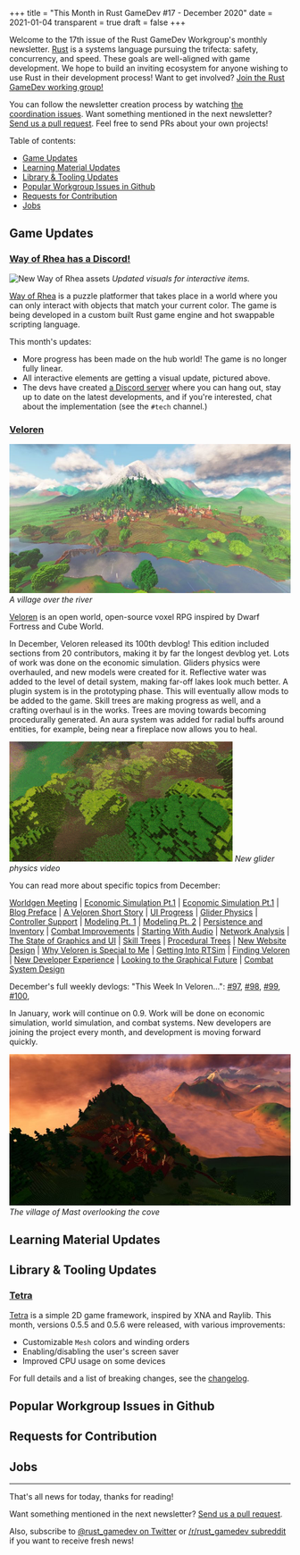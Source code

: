 +++
title = "This Month in Rust GameDev #17 - December 2020"
date = 2021-01-04
transparent = true
draft = false
+++

<!-- Check the post with markdownlint-->

Welcome to the 17th issue of the Rust GameDev Workgroup's
monthly newsletter.
[Rust] is a systems language pursuing the trifecta:
safety, concurrency, and speed.
These goals are well-aligned with game development.
We hope to build an inviting ecosystem for anyone wishing
to use Rust in their development process!
Want to get involved? [Join the Rust GameDev working group!][join]

You can follow the newsletter creation process
by watching [the coordination issues][coordination].
Want something mentioned in the next newsletter?
[Send us a pull request][pr].
Feel free to send PRs about your own projects!

[rust]: https://rust-lang.org
[join]: https://github.com/rust-gamedev/wg#join-the-fun
[pr]: https://github.com/rust-gamedev/rust-gamedev.github.io
[coordination]: https://github.com/rust-gamedev/rust-gamedev.github.io/issues?q=label%3Acoordination
[rust]: https://rust-lang.org
[join]: https://github.com/rust-gamedev/wg#join-the-fun

Table of contents:

- [Game Updates](#game-updates)
- [Learning Material Updates](#learning-material-updates)
- [Library & Tooling Updates](#library-tooling-updates)
- [Popular Workgroup Issues in Github](#popular-workgroup-issues-in-github)
- [Requests for Contribution](#requests-for-contribution)
- [Jobs](#jobs)

<!--
Ideal section structure is:

```
### [Title]

![image/GIF description](image link)
_image caption_

A paragraph or two with a summary and [useful links].

_Discussions:
[/r/rust](https://reddit.com/r/rust/todo),
[twitter](https://twitter.com/todo/status/123456)_

[Title]: https://first.link
[useful links]: https://other.link
```

If needed, a section can be split into subsections with a "------" delimiter.
-->

## Game Updates

### [Way of Rhea has a Discord!][wor-discord]

![New Way of Rhea assets](way-of-rhea.gif)
_Updated visuals for interactive items._

[Way of Rhea][wor-website] is a puzzle platformer that takes place in a world
where you can only interact with objects that match your current color. The game
is being developed in a custom built Rust game engine and hot swappable
scripting language.

This month's updates:

- More progress has been made on the hub world! The game is no longer fully
  linear.
- All interactive elements are getting a visual update, pictured above.
- The devs have created [a Discord server][wor-discord] where you can hang out,
  stay up to date on the latest developments, and if you're interested, chat
  about the implementation (see the `#tech` channel.)

[wor-discord]: https://discord.gg/JGeVt5XwPP
[wor-website]: https://anthropicstudios.com/way-of-rhea

### [Veloren][veloren]

![Landscape](veloren1.jpg)
_A village over the river_

[Veloren][veloren] is an open world, open-source voxel RPG inspired by Dwarf
Fortress and Cube World.

In December, Veloren released its 100th devblog! This edition included sections
from 20 contributors, making it by far the longest devblog yet. Lots of work was
done on the economic simulation. Gliders physics were overhauled, and new models
were created for it. Reflective water was added to the level of detail system,
making far-off lakes look much better. A plugin system is in the prototyping
phase. This will eventually allow mods to be added to the game. Skill trees are
making progress as well, and a crafting overhaul is in the works. Trees are
moving towards becoming procedurally generated. An aura system was added for
radial buffs around entities, for example, being near a fireplace now allows you
to heal.

[![Youtube preview img](veloren-glider.gif)][veloren-0.8-gameplay]
_New glider physics video_

You can read more about specific topics from December:

[Worldgen Meeting](https://veloren.net/devblog-97#worldgen-meeting-by-zesterer) |
[Economic Simulation Pt.1](https://veloren.net/devblog-98#economic-simulation-update-by-christof) |
[Economic Simulation Pt.1](https://veloren.net/devblog-99#economic-simulation-by-christof) |
[Blog Preface](https://veloren.net/devblog-100#preface-by-angelonfira) |
[A Veloren Short Story](https://veloren.net/devblog-100#a-veloren-short-story-by-zesterer) |
[UI Progress](https://veloren.net/devblog-100#ui-progress-by-pfau) |
[Glider Physics](https://veloren.net/devblog-100#glider-physics-by-slipped) |
[Controller Support](https://veloren.net/devblog-100#mckol-s-veloren-journey) |
[Modeling Pt. 1](https://veloren.net/devblog-100#modeling-with-gemu) |
[Modeling Pt. 2](https://veloren.net/devblog-100#modeling-with-snowram) |
[Persistence and Inventory](https://veloren.net/devblog-100#work-by-xvar) |
[Combat Improvements](https://veloren.net/devblog-100#combat-improvements-by-james) |
[Starting With Audio](https://veloren.net/devblog-100#starting-with-audio-by-badbbad) |
[Network Analysis](https://veloren.net/devblog-100#network-analysis-by-xmac94x) |
[The State of Graphics and UI](https://veloren.net/devblog-100#the-state-of-graphics-and-ui-by-imbris) |
[Skill Trees](https://veloren.net/devblog-100#skill-trees-by-sam) |
[Procedural Trees](https://veloren.net/devblog-100#procedural-trees-by-ccgauche) |
[New Website Design](https://veloren.net/devblog-100#new-website-design-by-songtronix) |
[Why Veloren is Special to Me](https://veloren.net/devblog-100#why-veloren-is-special-to-me-by-christof) |
[Getting Into RTSim](https://veloren.net/devblog-100#getting-into-rtsim-by-ubruntu) |
[Finding Veloren](https://veloren.net/devblog-100#finding-veloren-by-yusdacra) |
[New Developer Experience](https://veloren.net/devblog-100#new-developer-experience-by-entropy) |
[Looking to the Graphical Future](https://veloren.net/devblog-100#looking-to-the-graphical-future-by-sharp) |
[Combat System Design](https://veloren.net/devblog-100#combat-system-design-by-silentium)

December's full weekly devlogs: "This Week In Veloren...":
[#97](https://veloren.net/devblog-97/),
[#98](https://veloren.net/devblog-98/),
[#99](https://veloren.net/devblog-99/),
[#100](https://veloren.net/devblog-100/),

In January, work will continue on 0.9. Work will be done on economic simulation,
world simulation, and combat systems. New developers are joining the project
every month, and development is moving forward quickly.

![Healing sceptre](veloren2.jpg)
_The village of Mast overlooking the cove_

[veloren]: https://veloren.net
[veloren-0.8-changelog]: https://gitlab.com/veloren/veloren/-/blob/master/CHANGELOG.md#080-2020-11-28
[veloren-minidebconf-talk]: https://www.youtube.com/watch?v=76FPpOnshNw
[veloren-gamingonlinux-article]: https://www.gamingonlinux.com/2020/11/inspired-by-the-likes-of-cube-world-open-source-rpg-veloren-has-the-biggest-update-yet
[veloren-0.8-gameplay]: https://www.youtube.com/watch?v=8WWVe1cIu7I

## Learning Material Updates

## Library & Tooling Updates

### [Tetra]

[Tetra] is a simple 2D game framework, inspired by XNA and Raylib. This month,
versions 0.5.5 and 0.5.6 were released, with various improvements:

- Customizable `Mesh` colors and winding orders
- Enabling/disabling the user's screen saver
- Improved CPU usage on some devices

For full details and a list of breaking changes, see the
[changelog][tetra-changelog].

[tetra]: https://github.com/17cupsofcoffee/tetra
[tetra-changelog]: https://github.com/17cupsofcoffee/tetra/blob/main/CHANGELOG.md

## Popular Workgroup Issues in Github

<!-- Up to 10 links to interesting issues -->

## Requests for Contribution

<!-- Links to "good first issue"-labels or direct links to specific tasks -->

## Jobs

<!-- An optional section for new jobs related to Rust gamedev -->

---

That's all news for today, thanks for reading!

Want something mentioned in the next newsletter?
[Send us a pull request][pr].

Also, subscribe to [@rust_gamedev on Twitter][@rust_gamedev]
or [/r/rust_gamedev subreddit][/r/rust_gamedev] if you want to receive fresh news!

<!--
TODO: Add real links and un-comment once this post is published
**Discussions of this post**:
[/r/rust](TODO),
[twitter](TODO).
-->

[/r/rust_gamedev]: https://reddit.com/r/rust_gamedev
[@rust_gamedev]: https://twitter.com/rust_gamedev
[pr]: https://github.com/rust-gamedev/rust-gamedev.github.io
